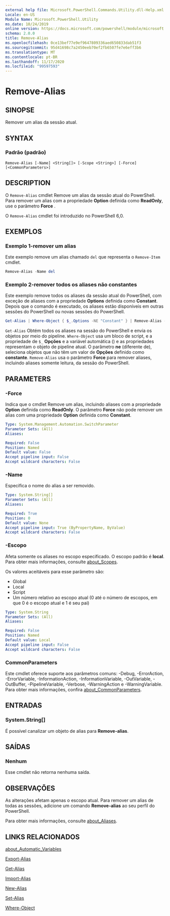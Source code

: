 ```yaml
---
external help file: Microsoft.PowerShell.Commands.Utility.dll-Help.xml
Locale: en-US
Module Name: Microsoft.PowerShell.Utility
ms.date: 10/24/2019
online version: https://docs.microsoft.com/powershell/module/microsoft.powershell.utility/remove-alias?view=powershell-7.2&WT.mc_id=ps-gethelp
schema: 2.0.0
title: Remove-Alias
ms.openlocfilehash: 0ce13bef77e9ef9647809336aed650833dab51f3
ms.sourcegitcommit: 95d41698c7a2450eeb70ef2fb6507fe7e6eff3b6
ms.translationtype: MT
ms.contentlocale: pt-BR
ms.lasthandoff: 11/17/2020
ms.locfileid: "99597593"
---
```

# Remove-Alias

## SINOPSE
Remover um alias da sessão atual.

## SYNTAX

### Padrão (padrão)

```
Remove-Alias [-Name] <String[]> [-Scope <String>] [-Force] [<CommonParameters>]
```

## DESCRIPTION

O `Remove-Alias` cmdlet Remove um alias da sessão atual do PowerShell. Para remover um alias com a propriedade **Option** definida como **ReadOnly**, use o parâmetro **Force** .

O `Remove-Alias` cmdlet foi introduzido no PowerShell 6,0.

## EXEMPLOS

### Exemplo 1-remover um alias

Este exemplo remove um alias chamado `del` que representa o `Remove-Item` cmdlet.

```powershell
Remove-Alias -Name del
```

### Exemplo 2-remover todos os aliases não constantes

Este exemplo remove todos os aliases da sessão atual do PowerShell, com exceção de aliases com a propriedade **Options** definida como **Constant**. Depois que o comando é executado, os aliases estão disponíveis em outras sessões do PowerShell ou novas sessões do PowerShell.

```powershell
Get-Alias | Where-Object { $_.Options -NE "Constant" } | Remove-Alias -Force
```

`Get-Alias` Obtém todos os aliases na sessão do PowerShell e envia os objetos por meio do pipeline.
`Where-Object` usa um bloco de script, e a propriedade de `$_` **Opções** e a variável automática () e as propriedades representam o objeto de pipeline atual. O parâmetro **ne** (diferente de), seleciona objetos que não têm um valor de **Opções** definido como **constante**. `Remove-Alias` usa o parâmetro **Force** para remover aliases, incluindo aliases somente leitura, da sessão do PowerShell.

## PARAMETERS

### -Force

Indica que o cmdlet Remove um alias, incluindo aliases com a propriedade **Option** definida como **ReadOnly**. O parâmetro **Force** não pode remover um alias com uma propriedade **Option** definida como **Constant**.

```yaml
Type: System.Management.Automation.SwitchParameter
Parameter Sets: (All)
Aliases:

Required: False
Position: Named
Default value: False
Accept pipeline input: False
Accept wildcard characters: False
```

### -Name

Especifica o nome do alias a ser removido.

```yaml
Type: System.String[]
Parameter Sets: (All)
Aliases:

Required: True
Position: 0
Default value: None
Accept pipeline input: True (ByPropertyName, ByValue)
Accept wildcard characters: False
```

### -Escopo

Afeta somente os aliases no escopo especificado. O escopo padrão é **local**. Para obter mais informações, consulte [about_Scopes](../microsoft.powershell.core/about/about_scopes.md).

Os valores aceitáveis para esse parâmetro são:

- Global
- Local
- Script
- Um número relativo ao escopo atual (0 até o número de escopos, em que 0 é o escopo atual e 1 é seu pai)

```yaml
Type: System.String
Parameter Sets: (All)
Aliases:

Required: False
Position: Named
Default value: Local
Accept pipeline input: False
Accept wildcard characters: False
```

### CommonParameters

Este cmdlet oferece suporte aos parâmetros comuns: -Debug, -ErrorAction, -ErrorVariable, -InformationAction, -InformationVariable, -OutVariable, -OutBuffer, -PipelineVariable, -Verbose, -WarningAction e -WarningVariable. Para obter mais informações, confira [about_CommonParameters](https://go.microsoft.com/fwlink/?LinkID=113216).

## ENTRADAS

### System.String[]

É possível canalizar um objeto de alias para **Remove-alias**.

## SAÍDAS

### Nenhum

Esse cmdlet não retorna nenhuma saída.

## OBSERVAÇÕES

As alterações afetam apenas o escopo atual. Para remover um alias de todas as sessões, adicione um comando **Remove-alias** ao seu perfil do PowerShell.

Para obter mais informações, consulte [about_Aliases](../microsoft.powershell.core/about/about_aliases.md).

## LINKS RELACIONADOS

[about_Automatic_Variables](../Microsoft.PowerShell.Core/About/about_Automatic_Variables.md)

[Export-Alias](Export-Alias.md)

[Get-Alias](Get-Alias.md)

[Import-Alias](Import-Alias.md)

[New-Alias](New-Alias.md)

[Set-Alias](Set-Alias.md)

[Where-Object](../Microsoft.PowerShell.Core/Where-Object.md)

